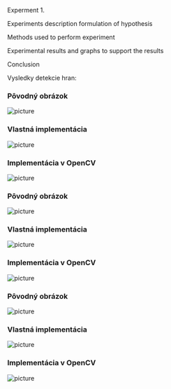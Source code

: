 Experment 1.

Experiments description  formulation of hypothesis

Methods used to  perform experiment

Experimental results and graphs to support the results

Conclusion



Vysledky detekcie hran:

### Pôvodný obrázok

![picture](dama.jpg)


### Vlastná implementácia

![picture](DamaVlastna.jpg)


### Implementácia v OpenCV

![picture](DamaOpenCV.jpg)


### Pôvodný obrázok

![picture](hrany.jpg)


### Vlastná implementácia

![picture](ZabaVlastna.jpg)


### Implementácia v OpenCV

![picture](ZabaOpenCV.jpg)


### Pôvodný obrázok

![picture](lena.jpg)


### Vlastná implementácia

![picture](lenaVlastna.jpg)


### Implementácia v OpenCV

![picture](LenaOpencv.jpg)
